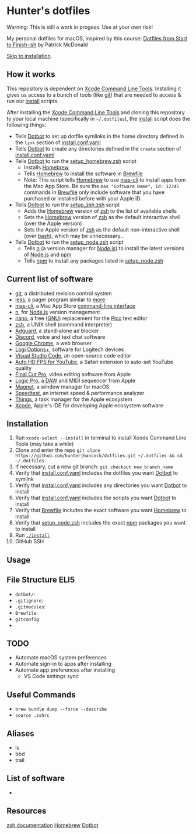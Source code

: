 # Hunter's dotfiles

Warning: This is still a work in progess. Use at your own risk!

My personal dotfiles for macOS, inspired by this course: 
[Dotfiles from Start to Finish-ish](https://www.udemy.com/share/1043Ta3@fWYLq4xuDOzVCe1n-FaqtWDKj3GC3nhuomzNqQF4nzT-7OwA669olDFasO7t_S53Tw==/) by Patrick McDonald

[Skip to installation](#Installation).

## How it works

This repository is dependent on [Xcode Command Line Tools](https://developer.apple.com/library/archive/technotes/tn2339/_index.html#//apple_ref/doc/uid/DTS40014588-CH1-WHAT_IS_THE_COMMAND_LINE_TOOLS_PACKAGE_). Installing it gives us access to a bunch of tools (like [git](https://git-scm.com)) that are needed to access & run our [install](install) scripts.

After installing the [Xcode Command Line Tools](https://developer.apple.com/library/archive/technotes/tn2339/_index.html#//apple_ref/doc/uid/DTS40014588-CH1-WHAT_IS_THE_COMMAND_LINE_TOOLS_PACKAGE_) and cloning this repository to your local machine (specifically in `~/.dotfiles`), the [install](install) script does the following things:

- Tells [Dotbot](https://github.com/anishathalye/dotbot) to set up dotfile symlinks in the home directory defined in the `link` section of [install.conf.yaml](install.conf.yaml)
- Tells [Dotbot](https://github.com/anishathalye/dotbot) to create any directories defined in the `create` section of [install.conf.yaml](install.conf.yaml)
- Tells [Dotbot](https://github.com/anishathalye/dotbot) to run the [setup_homebrew.zsh](setup_homebrew.zsh) script
    - Installs [Homebrew](https://brew.sh)
    - Tells [Homebrew](https://brew.sh) to install the software in [Brewfile](Brewfile)
    - Note: This script tells [Homebrew](https://brew.sh) to use [mas-cli](https://github.com/mas-cli/mas) to install apps from the Mac App Store. Be sure the `mas "Software Name", id: 12345` commands in [Brewfile](Brewfile) only include software that you have purchased or installed before with your Apple ID.
- Tells [Dotbot](https://github.com/anishathalye/dotbot) to run the [setup_zsh.zsh](setup_zsh.zsh) script
    - Adds the [Homebrew](https://brew.sh) version of [zsh](https://zsh.sourceforge.io) to the list of available shells
    - Sets the [Homebrew](https://brew.sh) version of [zsh](https://zsh.sourceforge.io) as the default interactive shell (over the Apple version)
    - Sets the Apple version of [zsh](https://zsh.sourceforge.io) as the default non-interactive shell (over [bash](https://www.gnu.org/software/bash/)), which may be unnecessary...
- Tells [Dotbot](https://github.com/anishathalye/dotbot) to run the [setup_node.zsh](setup_node.zsh) script
    - Tells [n](https://github.com/tj/n) (a version manager for [Node.js](https://nodejs.org/en/)) to install the latest versions of [Node.js](https://nodejs.org/en/) and [npm](https://www.npmjs.com)
    - Tells [npm](https://www.npmjs.com) to install any packages listed in [setup_node.zsh](setup_node.zsh)

## Current list of software

- [git](https://git-scm.com), a distributed revision control system
- [less](https://www.greenwoodsoftware.com/less/), a pager program similar to [more](https://en.wikipedia.org/wiki/More_(command))
- [mas-cli](https://github.com/mas-cli/mas), a Mac App Store [command-line interface](https://en.wikipedia.org/wiki/Command-line_interface)
- [n](https://github.com/tj/n), for [Node.js](https://nodejs.org/en/) version management
- [nano](https://www.nano-editor.org), a free ([GNU](https://www.gnu.org)) replacement for the [Pico](https://www.uic.edu/depts/accc/software/pine/pico) text editor
- [zsh](https://zsh.sourceforge.io), a UNIX shell (command interpreter)
- [Adguard](https://adguard.com/), a stand-alone ad blocker
- [Discord](https://discord.com), voice and text chat software
- [Google Chrome](https://www.google.com/chrome/), a web browser
- [Logi Options+](https://www.logitech.com/en-us/software/logi-options-plus.html), software for Logitech devices
- [Visual Studio Code](https://code.visualstudio.com), an open-source code editor
- [Auto HD FPS for YouTube](https://apps.apple.com/us/app/auto-hd-fps-for-youtube/id1546729687), a Safari extension to auto-set YouTube quality
- [Final Cut Pro](https://www.apple.com/final-cut-pro/), video editing software from Apple
- [Logic Pro](https://www.apple.com/logic-pro/), a [DAW](https://en.wikipedia.org/wiki/Digital_audio_workstation) and MIDI sequencer from Apple
- [Magnet](https://magnet.crowdcafe.com), a window manager for macOS
- [Speedtest](https://www.speedtest.net/about), an internet speed & performance analyzer
- [Things](https://culturedcode.com/things/), a task manager for the Apple ecosystem
- [Xcode](https://developer.apple.com/xcode/), Apple's IDE for developing Apple ecosystem software

## Installation

1. Run `xcode-select --install` in terminal to install Xcode Command Line Tools (may take a while)
2. Clone and enter the repo `git clone https://github.com/hunterjhancock/dotfiles.git ~/.dotfiles && cd ~/.dotfiles`
3. If necessary, cut a new git branch: `git checkout new_branch_name`
4. Verify that [install.conf.yaml](install.conf.yaml) includes the dotfiles you want [Dotbot](https://github.com/anishathalye/dotbot) to symlink
4. Verify that [install.conf.yaml](install.conf.yaml) includes any directories you want [Dotbot](https://github.com/anishathalye/dotbot) to install
4. Verify that [install.conf.yaml](install.conf.yaml) includes the scripts you want [Dotbot](https://github.com/anishathalye/dotbot) to install
4. Verify that [Brewfile](Brewfile) includes the exact software you want [Homebrew](https://brew.sh) to install
5. Verify that [setup_node.zsh](setup_node.zsh) includes the exact [npm](https://www.npmjs.com) packages you want to install
6. Run [`./install`](install)
5. GitHub SSH

## Usage

## File Structure ELI5

- `dotbot/`: 
- `.gitignore`:
- `.gitmodules`:
- `Brewfile`:
- `gitconfig`
- 

## TODO
- Automate macOS system preferences
- Automate sign-in to apps after installing
- Automate app preferences after installing
    - VS Code settings sync

## Useful Commands
- `brew bundle dump --force --describe`
- `source .zshrc`

## Aliases
- ls
- bbd
- trail

## List of software
- 

## Resources
[zsh documentation](https://zsh.sourceforge.io)
[Homebrew](https://brew.sh)
[Dotbot](https://github.com/anishathalye/dotbot)